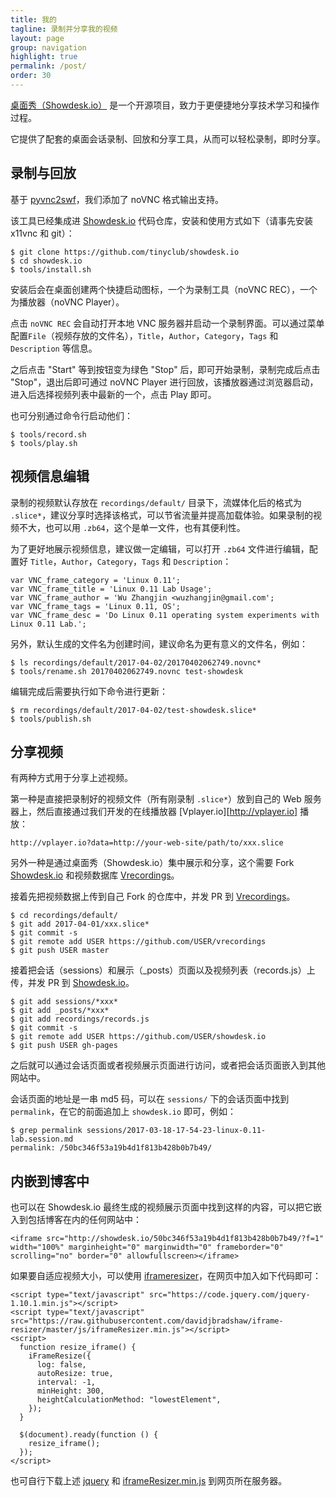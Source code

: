 ```yaml
---
title: 我的
tagline: 录制并分享我的视频
layout: page
group: navigation
highlight: true
permalink: /post/
order: 30
---
```


[桌面秀（Showdesk.io）][1] 是一个开源项目，致力于更便捷地分享技术学习和操作过程。

它提供了配套的桌面会话录制、回放和分享工具，从而可以轻松录制，即时分享。

## 录制与回放

基于 [pyvnc2swf][2]，我们添加了 noVNC 格式输出支持。

该工具已经集成进 [Showdesk.io][1] 代码仓库，安装和使用方式如下（请事先安装 x11vnc 和 git）：

    $ git clone https://github.com/tinyclub/showdesk.io
    $ cd showdesk.io
    $ tools/install.sh

安装后会在桌面创建两个快捷启动图标，一个为录制工具（noVNC REC），一个为播放器（noVNC Player）。

点击 `noVNC REC` 会自动打开本地 VNC 服务器并启动一个录制界面。可以通过菜单配置`File`（视频存放的文件名），`Title`，`Author`，`Category`，`Tags` 和 `Description` 等信息。

之后点击 "Start" 等到按钮变为绿色 "Stop" 后，即可开始录制，录制完成后点击 "Stop"，退出后即可通过 noVNC Player 进行回放，该播放器通过浏览器启动，进入后选择视频列表中最新的一个，点击 Play 即可。

也可分别通过命令行启动他们：

    $ tools/record.sh
    $ tools/play.sh

## 视频信息编辑

录制的视频默认存放在 `recordings/default/` 目录下，流媒体化后的格式为 `.slice*`，建议分享时选择该格式，可以节省流量并提高加载体验。如果录制的视频不大，也可以用 `.zb64`，这个是单一文件，也有其便利性。

为了更好地展示视频信息，建议做一定编辑，可以打开 `.zb64` 文件进行编辑，配置好 `Title`，`Author`，`Category`，`Tags` 和 `Description`：

    var VNC_frame_category = 'Linux 0.11';
    var VNC_frame_title = 'Linux 0.11 Lab Usage';
    var VNC_frame_author = 'Wu Zhangjin <wuzhangjin@gmail.com';
    var VNC_frame_tags = 'Linux 0.11, OS';
    var VNC_frame_desc = 'Do Linux 0.11 operating system experiments with Linux 0.11 Lab.';

另外，默认生成的文件名为创建时间，建议命名为更有意义的文件名，例如：

    $ ls recordings/default/2017-04-02/20170402062749.novnc*
    $ tools/rename.sh 20170402062749.novnc test-showdesk

编辑完成后需要执行如下命令进行更新：

    $ rm recordings/default/2017-04-02/test-showdesk.slice*
    $ tools/publish.sh

## 分享视频

有两种方式用于分享上述视频。

第一种是直接把录制好的视频文件（所有刚录制 `.slice*`）放到自己的 Web 服务器上，然后直接通过我们开发的在线播放器 [Vplayer.io][http://vplayer.io] 播放：

    http://vplayer.io?data=http://your-web-site/path/to/xxx.slice

另外一种是通过桌面秀（Showdesk.io）集中展示和分享，这个需要 Fork [Showdesk.io][4] 和视频数据库 [Vrecordings][12]。

接着先把视频数据上传到自己 Fork 的仓库中，并发 PR 到 [Vrecordings][11]。

    $ cd recordings/default/
    $ git add 2017-04-01/xxx.slice*
    $ git commit -s
    $ git remote add USER https://github.com/USER/vrecordings
    $ git push USER master

接着把会话（sessions）和展示（_posts）页面以及视频列表（records.js）上传，并发 PR 到 [Showdesk.io][1]。

    $ git add sessions/*xxx*
    $ git add _posts/*xxx*
    $ git add recordings/records.js
    $ git commit -s
    $ git remote add USER https://github.com/USER/showdesk.io
    $ git push USER gh-pages

之后就可以通过会话页面或者视频展示页面进行访问，或者把会话页面嵌入到其他网站中。

会话页面的地址是一串 md5 码，可以在 `sessions/` 下的会话页面中找到 `permalink`，在它的前面追加上 `showdesk.io` 即可，例如：

    $ grep permalink sessions/2017-03-18-17-54-23-linux-0.11-lab.session.md
    permalink: /50bc346f53a19b4d1f813b428b0b7b49/

## 内嵌到博客中

也可以在 Showdesk.io 最终生成的视频展示页面中找到这样的内容，可以把它嵌入到包括博客在内的任何网站中：

    <iframe src="http://showdesk.io/50bc346f53a19b4d1f813b428b0b7b49/?f=1" width="100%" marginheight="0" marginwidth="0" frameborder="0" scrolling="no" border="0" allowfullscreen></iframe>

如果要自适应视频大小，可以使用 [iframeresizer][5]，在网页中加入如下代码即可：

    <script type="text/javascript" src="https://code.jquery.com/jquery-1.10.1.min.js"></script>
    <script type="text/javascript" src="https://raw.githubusercontent.com/davidjbradshaw/iframe-resizer/master/js/iframeResizer.min.js"></script>
    <script>
      function resize_iframe() {
        iFrameResize({
          log: false,
          autoResize: true,
          interval: -1,
          minHeight: 300,
          heightCalculationMethod: "lowestElement",
        });
      }

      $(document).ready(function () {
        resize_iframe();
      });
    </script>

也可自行下载上述 [jquery][8] 和 [iframeResizer.min.js][6] 到网页所在服务器。

[1]: https://github.com/tinyclub/showdesk.io
[2]: https://github.com/tinyclub/pyvnc2swf
[3]: https://github.com/novnc/noVNC
[4]: https://github.com/tinyclub/showdesk.io#fork-destination-box
[5]: https://github.com/davidjbradshaw/iframe-resizer
[6]: https://raw.githubusercontent.com/davidjbradshaw/iframe-resizer/master/js/iframeResizer.min.js
[7]: https://github.com/tinyclub/cloud-ubuntu
[8]: https://code.jquery.com/jquery-1.10.1.min.js
[9]: http://vplayer.io
[11]: https://github.com/tinyclub/vrecordings
[12]: https://github.com/tinyclub/vrecordings#fork-destination-box
